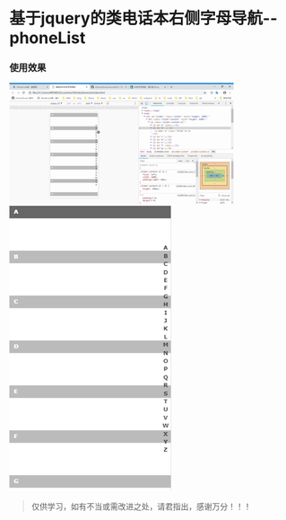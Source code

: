 # 基于jquery的类电话本右侧字母导航--phoneList

### 使用效果
![phone-list.gif](./docs/phone-list.gif)  
![phone-list.png](./docs/phone-list.png)  


>仅供学习，如有不当或需改进之处，请君指出，感谢万分！！！
